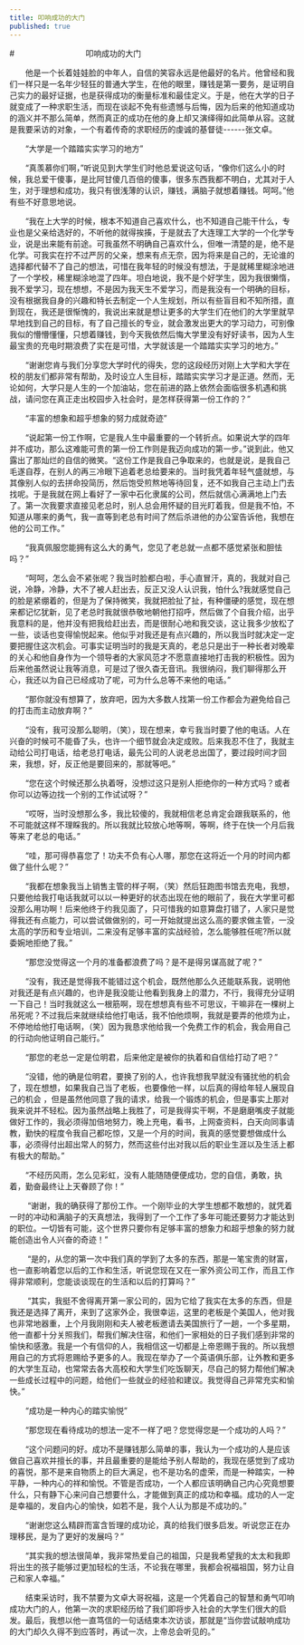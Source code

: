 ```yaml
---
title: 叩响成功的大门
published: true 
---
```


#　　　　　　　　　叩响成功的大门

　　他是一个长着娃娃脸的中年人，自信的笑容永远是他最好的名片。他曾经和我们一样只是一名年少轻狂的普通大学生，在他的眼里，赚钱是第一要务，是证明自己实力的最好证据，也是获得成功的衡量标准和最佳定义。于是，他在大学的日子就变成了一种求职生活，而现在谈起不免有些遗憾与后悔，因为后来的他知道成功的涵义并不那么简单，然而真正的成功在他的身上却又演绎得如此简单从容。这就是我要采访的对象，一个有着传奇的求职经历的虔诚的基督徒------张文卓。

　　“大学是一个踏踏实实学习的地方”

　　“真羡慕你们啊，”听说见到大学生们时他总爱说这句话，“像你们这么小的时候，我总爱干傻事，是比阿甘傻几百倍的傻事，很多东西我都不明白，尤其对于人生，对于理想和成功，我只有很浅薄的认识，赚钱，满脑子就想着赚钱。呵呵。”他有些不好意思地说。

　　“我在上大学的时候，根本不知道自己喜欢什么，也不知道自己能干什么，专业也是父亲给选好的，不听他的就得挨揍，于是就去了大连理工大学的一个化学专业，说是出来能有前途。可我虽然不明确自己喜欢什么，但唯一清楚的是，绝不是化学。可我实在拧不过严厉的父亲，想来有点无奈，因为将来是自己的，无论谁的选择都代替不了自己的想法，可惜在我年轻的时候没有想法，于是就稀里糊涂地进了一个学校，稀里糊涂地混了四年。坦白地说，我不是个好学生，因为我很懒惰，我不爱学习，现在想想，不是因为我天生不爱学习，而是我没有一个明确的目标，没有根据我自身的兴趣和特长去制定一个人生规划，所以有些盲目和不知所措，直到现在，我还是很惭愧的，我说出来就是想让更多的大学生们在他们的大学里就早早地找到自己的目标，有了自己擅长的专业，就会激发出更大的学习动力，可别像我似的懵懵懂懂，只想着赚钱，到今天我依然后悔大学里没有好好读书，因为人生最宝贵的充电时期浪费了实在是可惜，大学就该是一个踏踏实实学习的地方。”

　　“谢谢您肯与我们分享您大学时代的得失，您的这段经历对刚上大学和大学在校的朋友们都非常有帮助，及时设立人生目标，踏踏实实学习才是正道。然而，无论如何，大学只是人生的一个加油站，您在前进的路上依然会面临很多机遇和挑战，请问您在真正走出校园步入社会时，是怎样获得第一份工作的？”

　　“丰富的想象和超乎想象的努力成就奇迹”

　　“说起第一份工作啊，它是我人生中最重要的一个转折点。如果说大学的四年并不成功，那么这难能可贵的第一份工作则是我迈向成功的第一步。”说到此，他又露出了那灿烂的自信的微笑。“这份工作是我自己争取来的，也就是说，是我自己毛遂自荐，在别人的再三冷眼下追着老总给要来的。当时我凭着年轻气盛就想，与其像别人似的去拼命投简历，然后饱受煎熬地等待回复，还不如我自己主动上门去找呢。于是我就在网上看好了一家中石化隶属的公司，然后就信心满满地上门去了。第一次我要求直接见老总时，别人总会用怀疑的目光盯着我，但是我不怕，不知道从哪来的勇气，我一直等到老总有时间了然后杀进他的办公室告诉他，我想在他的公司工作。”

　　“我真佩服您能拥有这么大的勇气，您见了老总就一点都不感觉紧张和胆怯吗？”

　　“呵呵，怎么会不紧张呢？我当时脸都白啦，手心直冒汗，真的，我就对自己说，冷静，冷静，大不了被人赶出去，反正又没人认识我，怕什么?我就感觉自己的脸是紧绷着的，但是为了保持微笑，我就把脸扯了扯，有种僵硬的感觉，现在想来都记忆犹新，见了老总时我就很恭敬地朝他打招呼，然后做了个自我介绍，出乎我意料的是，他并没有把我给赶出去，而是很耐心地和我交谈，这让我多少放松了一些，谈话也变得愉悦起来。他似乎对我还是有点兴趣的，所以我当时就决定一定要把握住这次机会。可事实证明当时的我是天真的，老总只是出于一种长者对晚辈的关心和他自身作为一个领导者的大家风范才不愿意直接地打击我的积极性。因为后来他虽然说让我等消息，可是过了很久杳无音讯。我很纳闷，我们聊得那么开心，我还以为自己已经成功了呢，可为什么总等不来他的电话。”

　　“那你就没有想算了，放弃吧，因为大多数人找第一份工作都会为避免给自己的打击而主动放弃啊？”

　　“没有，我可没那么聪明，（笑），现在想来，幸亏我当时要了他的电话。人在兴奋的时候可不能昏了头，也许一个细节就会决定成败。后来我忍不住了，我就主动给公司打电话，给老总打电话，最先公司的人说老总出国了，要过段时间才回来，我想，好，反正他是要回来的，那就等吧。”

　　“您在这个时候还那么执着呀，没想过这只是别人拒绝你的一种方式吗？或者你可以边等边找一个别的工作试试呀？”

　　“哎呀，当时没想那么多，我比较傻的，我就相信老总肯定会跟我联系的，他不可能就这样不理睬我的。所以我就比较放心地等啊，等啊，终于在快一个月后我等来了老总的电话。”

　　“哇，那可得恭喜您了！功夫不负有心人哪，那您在这将近一个月的时间内都做了些什么呢？”

　　“我都在想象我当上销售主管的样子啊，（笑）然后狂跑图书馆去充电，我想，只要他给我打电话我就可以以一种更好的状态出现在他的眼前了，我在大学里可都没那么用功啊！后来他终于约我见面了，只可惜我的如意算盘打错了，人家只是觉得我还有点能力，可以尝试做做别的，可一开始就提出这么高的要求做主管，一没太高的学历和专业培训，二来没有足够丰富的实战经验，怎么能够胜任呢?所以就委婉地拒绝了我。”

　　“那您没觉得这一个月的准备都浪费了吗？是不是得另谋高就了呢？”

　　“没有，我还是觉得我不能错过这个机会，既然他那么久还能联系我，说明他对我还是有点兴趣的，也许是我没能让他看到我身上的潜力，不行，我得充分证明一下自己！当时我就这么一根筋啊，现在想想真有些不可思议，干嘛非在一棵树上吊死呢？不过我后来就继续给他打电话，我不怕他烦啊，我就是要弄的他烦为止，不停地给他打电话啊，（笑）因为我恳求他给我一个免费工作的机会，我会用自己的行动向他证明自己能行。”

　　“那您的老总一定是位明君，后来他定是被你的执着和自信给打动了吧？”

　　“没错，他的确是位明君，要换了别的人，也许我想我早就没有骚扰他的机会了，现在想想，如果我自己当了老板，也要像他一样，以后真的得给年轻人展现自己的机会 ，但是虽然他同意了我的请求，给我一个锻炼的机会，但是事实上那对我来说并不轻松。因为虽然战略上我胜了，可是我得实干啊，不是磨磨嘴皮子就能做好工作的，我必须得加倍地努力，晚上充电，看书，上网查资料，白天向同事请教，勤快的程度令我自己都吃惊，又是一个月的时间，我真的感觉要想做成什么事，必须得付出超出常人的努力，然而这些付出对我以后的职业生涯以及生活上都有极大的帮助。”

　　“不经历风雨，怎么见彩虹，没有人能随随便便成功，您的自信，勇敢，执着，勤奋最终让上天眷顾了你！”

　　 “谢谢，我的确获得了那份工作。一个刚毕业的大学生想都不敢想的，就凭着一时的冲动和满脑子的天真想法，我得到了一个工作了多年可能还要努力才能达到的职位。一切皆有可能，这个世界只要你有足够丰富的想象力和超乎想象的努力就能创造出令人兴奋的奇迹！”

　　 “是的，从您的第一次中我们真的学到了太多的东西，那是一笔宝贵的财富，也一直影响着您以后的工作和生活，听说您现在又在一家外资公司工作，而且工作得非常顺利，您能谈谈现在的生活和以后的打算吗？”

　　 “其实，我挺不舍得离开第一家公司的，因为它给了我实在太多的东西，但是我还是选择了离开，来到了这家外企，我很幸运，这里的老板是个美国人，他对我也非常地器重，上个月我刚刚和夫人被老板邀请去美国旅行了一趟，一个多星期，他一直都十分关照我们，帮我们解决住宿，和他们一家相处的日子我们感到非常的愉快和感激。我是一个有信仰的人，我相信这一切都是上帝恩赐于我的。所以我想用自己的方式将恩赐给予更多的人。我现在举办了一个英语俱乐部，让外教和更多的大学生互动，也常常去各大高校和大学生们吃饭聊天，尽自己的努力帮他们解决一些成长过程中的问题，给他们一些就业的经验和建议。我觉得自己非常充实和愉快。”

　　“成功是一种内心的踏实愉悦”

　　“那您现在看待成功的想法一定不一样了吧？您觉得您是一个成功的人吗？”

　　“这个问题问的好。成功不是赚钱那么简单的事，我认为一个成功的人是应该做自己喜欢并擅长的事，并且最重要的是能给予别人帮助的，我现在感觉到了成功的喜悦，那不是来自物质上的巨大满足，也不是功名的虚荣，而是一种踏实，一种平静，一种内心的祥和愉悦。不管是否成功，一个人都应该明确自己内心究竟想要什么，只有静下心来问自己想要什么，才能做到真正的成功和幸福。成功的人一定是幸福的，发自内心的愉快，如若不是，我个人认为那是不成功的。”

　　“谢谢您这么精辟而富含哲理的成功论，真的给我们很多启发。听说您正在办理移民，是为了更好的发展吗？”

　　“其实我的想法很简单，我非常热爱自己的祖国，只是我希望我的太太和我即将出生的孩子能够过更加轻松的生活，不论我在哪里，我都会祝福祖国，努力让自己和家人幸福。”

　　结束采访时，我不禁要为文卓大哥祝福，这是一个凭着自己的智慧和勇气叩响成功大门的人，他第一次的求职经历给了我们即将步入社会的大学生们很大的启发。最后，我想以他一直笃信的一句话结束本次访谈，那就是“当你尝试敲响成功的大门却久久得不到应答时，再试一次，上帝总会听见的。”
